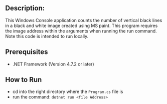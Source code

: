 ## Description:
 
This Windows Console application counts the number of vertical black lines in a black and white image created using MS paint. 
This program requires the image address within the arguments when running the run command. Note this code is intended to run
locally.

## Prerequisites
- .NET Framework (Version 4.7.2 or later)

## How to Run
- cd into the right directory where the `Program.cs` file is
- run the command: `dotnet run <file Address>`
